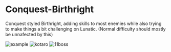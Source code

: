 # Conquest-Birthright
Conquest styled Birthright, adding skills to most enemies while also trying to make things a bit challenging on Lunatic. (Normal difficulty should mostly be unnafected by this)

![example](http://i.imgur.com/n8n3o2t.png)
![kotaro](http://i.imgur.com/fVcvmNd.png)
![11boss](http://i.imgur.com/eZnv9Qw.png)
